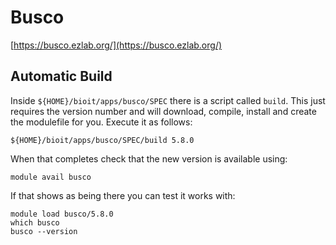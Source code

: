 # Busco

[https://busco.ezlab.org/](https://busco.ezlab.org/)

## Automatic Build

Inside `${HOME}/bioit/apps/busco/SPEC` there is a script called `build`. This just requires the version number and will download, compile, install and create the modulefile for you. Execute it as follows:

    ${HOME}/bioit/apps/busco/SPEC/build 5.8.0

When that completes check that the new version is available using:

    module avail busco

If that shows as being there you can test it works with:

    module load busco/5.8.0
    which busco
    busco --version

